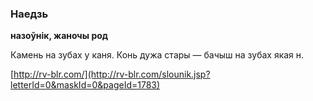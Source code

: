 ### Наедзь
**назоўнік, жаночы род**

Камень на зубах у каня. Конь дужа стары — бачыш на зубах якая н.

<a rel="author">[http://rv-blr.com/](http://rv-blr.com/slounik.jsp?letterId=0&maskId=0&pageId=1783)</a>
